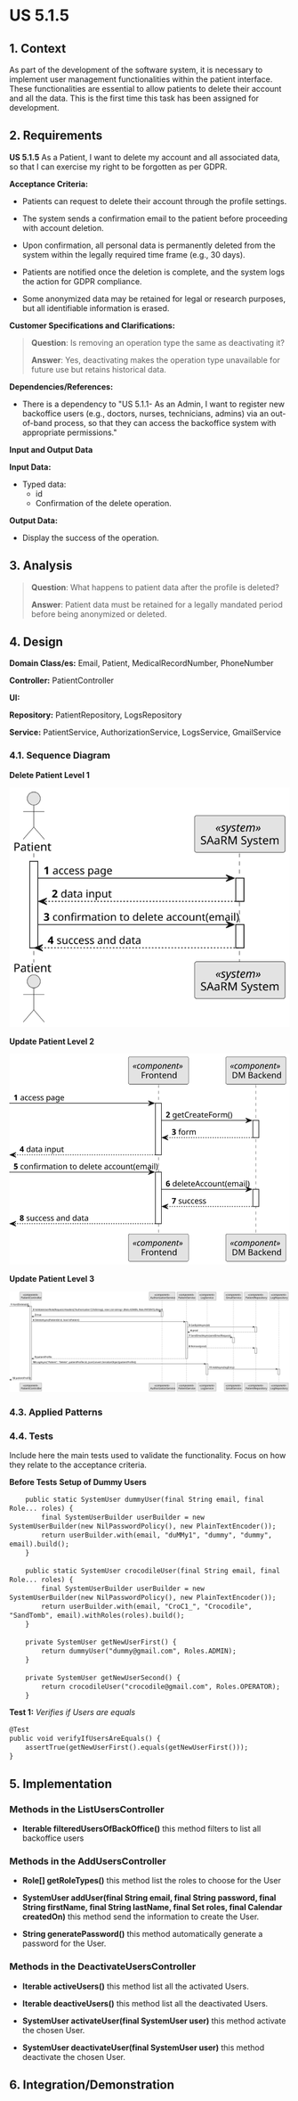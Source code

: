 # US 5.1.5


## 1. Context

As part of the development of the software system, it is necessary to implement user management functionalities within the patient interface. These functionalities are essential to allow patients to delete their account and all the data. 
This is the first time this task has been assigned for development.

## 2. Requirements

**US 5.1.5** As a Patient, I want to delete my account and all associated data, so that I can exercise my right to be forgotten as per GDPR.

**Acceptance Criteria:** 

- Patients can request to delete their account through the profile settings.

- The system sends a confirmation email to the patient before proceeding with account deletion.

- Upon confirmation, all personal data is permanently deleted from the system within the legally
required time frame (e.g., 30 days).

- Patients are notified once the deletion is complete, and the system logs the action for GDPR
compliance.

- Some anonymized data may be retained for legal or research purposes, but all identifiable
information is erased.

**Customer Specifications and Clarifications:**

>**Question**: Is removing an operation type the same as deactivating it?
>
> **Answer**: Yes, deactivating makes the operation type unavailable for future use but retains historical data.


**Dependencies/References:**

* There is a dependency to "US 5.1.1- As an Admin, I want to register new backoffice users (e.g., doctors, nurses, technicians, admins) via an out-of-band process, so that they can access the
backoffice system with appropriate permissions."


**Input and Output Data**

**Input Data:**

* Typed data:
    * id
    * Confirmation of the delete operation. 


**Output Data:**
* Display the success of the operation.

## 3. Analysis

>**Question**: What happens to patient data after the profile is deleted?
>
>**Answer**: Patient data must be retained for a legally mandated period before being anonymized or deleted.




[//]: # (### 3.1. Domain Model)

[//]: # (![sub domain model]&#40;us1000-sub-domain-model.svg&#41;)

## 4. Design

**Domain Class/es:** Email, Patient, MedicalRecordNumber, PhoneNumber

**Controller:** PatientController

**UI:**

**Repository:**	PatientRepository, LogsRepository

**Service:** PatientService, AuthorizationService, LogsService, GmailService



### 4.1. Sequence Diagram

**Delete Patient Level 1**

![Delete Patient](sequence-diagram-1.svg "Delete Patient")


**Update Patient Level 2**

![Delete Patient](sequence-diagram-2.svg "Delete Patient")

**Update Patient Level 3**

![Delete Patient](sequence-diagram-3.svg "Delete Patient")

[//]: # ()
[//]: # ()
[//]: # (### 4.2. Class Diagram)

[//]: # ()
[//]: # (![a class diagram]&#40;us1000-class-diagram.svg "A Class Diagram"&#41;)

### 4.3. Applied Patterns

### 4.4. Tests

Include here the main tests used to validate the functionality. Focus on how they relate to the acceptance criteria.



**Before Tests** **Setup of Dummy Users**

```
    public static SystemUser dummyUser(final String email, final Role... roles) {
        final SystemUserBuilder userBuilder = new SystemUserBuilder(new NilPasswordPolicy(), new PlainTextEncoder());
        return userBuilder.with(email, "duMMy1", "dummy", "dummy", email).build();
    }

    public static SystemUser crocodileUser(final String email, final Role... roles) {
        final SystemUserBuilder userBuilder = new SystemUserBuilder(new NilPasswordPolicy(), new PlainTextEncoder());
        return userBuilder.with(email, "CroC1_", "Crocodile", "SandTomb", email).withRoles(roles).build();
    }

    private SystemUser getNewUserFirst() {
        return dummyUser("dummy@gmail.com", Roles.ADMIN);
    }

    private SystemUser getNewUserSecond() {
        return crocodileUser("crocodile@gmail.com", Roles.OPERATOR);
    }

```

**Test 1:** *Verifies if Users are equals*


```
@Test
public void verifyIfUsersAreEquals() {
    assertTrue(getNewUserFirst().equals(getNewUserFirst()));
}
````


## 5. Implementation


### Methods in the ListUsersController
* **Iterable<SystemUser> filteredUsersOfBackOffice()**  this method filters to list all backoffice users



### Methods in the AddUsersController

* **Role[] getRoleTypes()** this method list the roles to choose for the User

* **SystemUser addUser(final String email, final String password, final String firstName,
  final String lastName, final Set<Role> roles, final Calendar createdOn)**  this method send the information to create the User.

* **String generatePassword()** this method automatically generate a password for the User. 



### Methods in the DeactivateUsersController

* **Iterable<SystemUser> activeUsers()** this method list all the activated Users. 

* **Iterable<SystemUser> deactiveUsers()** this method list all the deactivated Users.

* **SystemUser activateUser(final SystemUser user)** this method activate the chosen User.

* **SystemUser deactivateUser(final SystemUser user)** this method deactivate the chosen User. 


## 6. Integration/Demonstration



[//]: # (## 7. Observations)

[//]: # ()
[//]: # (*This section should be used to include any content that does not fit any of the previous sections.*)

[//]: # ()
[//]: # (*The team should present here, for instance, a critical perspective on the developed work including the analysis of alternative solutions or related works*)

[//]: # ()
[//]: # (*The team should include in this section statements/references regarding third party works that were used in the development this work.*)